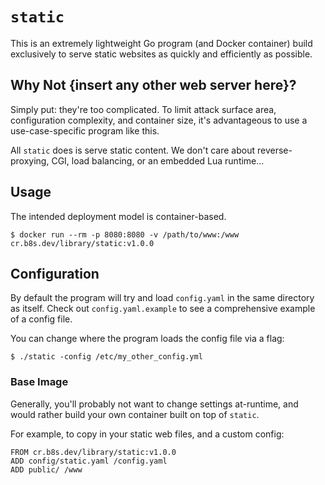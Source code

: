 # `static`

This is an extremely lightweight Go program (and Docker container) build
exclusively to serve static websites as quickly and efficiently as possible.

## Why Not {insert any other web server here}?

Simply put: they're too complicated. To limit attack surface area,
configuration complexity, and container size, it's advantageous to use a
use-case-specific program like this.

All `static` does is serve static content. We don't care about
reverse-proxying, CGI, load balancing, or an embedded Lua runtime...

## Usage

The intended deployment model is container-based.

```
$ docker run --rm -p 8080:8080 -v /path/to/www:/www cr.b8s.dev/library/static:v1.0.0
```

## Configuration

By default the program will try and load `config.yaml` in the same directory as
itself. Check out `config.yaml.example` to see a comprehensive example of a
config file.

You can change where the program loads the config file via a flag:

```
$ ./static -config /etc/my_other_config.yml
```

### Base Image

Generally, you'll probably not want to change settings at-runtime, and would
rather build your own container built on top of `static`.

For example, to copy in your static web files, and a custom config:

```
FROM cr.b8s.dev/library/static:v1.0.0
ADD config/static.yaml /config.yaml
ADD public/ /www
```

